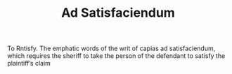 ---
title: Ad Satisfaciendum
letter: A
permalink: "/definitions/ad-satisfaciendum.html"
body: To Rntisfy. The emphatic words of the writ of capias ad satisfaciendum, which
  requires the sheriff to take the person of the defendant to satisfy the plaintiff’s
  claim
published_at: '2018-07-07'
source: Black's Law Dictionary
layout: post
---
